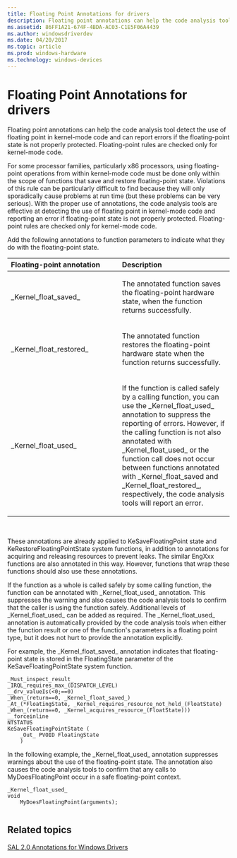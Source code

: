 ```yaml
---
title: Floating Point Annotations for drivers
description: Floating point annotations can help the code analysis tool detect the use of floating point in kernel-mode code and can report errors if the floating-point state is not properly protected. Floating-point rules are checked only for kernel-mode code.
ms.assetid: 86FF1A21-674F-4BDA-AC03-C1E5F06A4439
ms.author: windowsdriverdev
ms.date: 04/20/2017
ms.topic: article
ms.prod: windows-hardware
ms.technology: windows-devices
---
```


# Floating Point Annotations for drivers


Floating point annotations can help the code analysis tool detect the use of floating point in kernel-mode code and can report errors if the floating-point state is not properly protected. Floating-point rules are checked only for kernel-mode code.

For some processor families, particularly x86 processors, using floating-point operations from within kernel-mode code must be done only within the scope of functions that save and restore floating-point state. Violations of this rule can be particularly difficult to find because they will only sporadically cause problems at run time (but these problems can be very serious). With the proper use of annotations, the code analysis tools are effective at detecting the use of floating point in kernel-mode code and reporting an error if floating-point state is not properly protected. Floating-point rules are checked only for kernel-mode code.

Add the following annotations to function parameters to indicate what they do with the floating-point state.

<table>
<colgroup>
<col width="50%" />
<col width="50%" />
</colgroup>
<thead>
<tr class="header">
<th align="left">Floating-point annotation</th>
<th align="left">Description</th>
</tr>
</thead>
<tbody>
<tr class="odd">
<td align="left"><p><span id="_Kernel_float_saved_"></span><span id="_kernel_float_saved_"></span><span id="_KERNEL_FLOAT_SAVED_"></span>_Kernel_float_saved_</p></td>
<td align="left"><p>The annotated function saves the floating-point hardware state, when the function returns successfully.</p></td>
</tr>
<tr class="even">
<td align="left"><p><span id="_Kernel_float_restored_"></span><span id="_kernel_float_restored_"></span><span id="_KERNEL_FLOAT_RESTORED_"></span>_Kernel_float_restored_</p></td>
<td align="left"><p>The annotated function restores the floating-point hardware state when the function returns successfully.</p></td>
</tr>
<tr class="odd">
<td align="left"><p><span id="_Kernel_float_used_"></span><span id="_kernel_float_used_"></span><span id="_KERNEL_FLOAT_USED_"></span>_Kernel_float_used_</p></td>
<td align="left"><p>If the function is called safely by a calling function, you can use the _Kernel_float_used_ annotation to suppress the reporting of errors. However, if the calling function is not also annotated with _Kernel_float_used_ or the function call does not occur between functions annotated with _Kernel_float_saved and _Kernel_float_restored_, respectively, the code analysis tools will report an error.</p></td>
</tr>
</tbody>
</table>

 

These annotations are already applied to KeSaveFloatingPoint state and KeRestoreFloatingPointState system functions, in addition to annotations for acquiring and releasing resources to prevent leaks. The similar EngXxx functions are also annotated in this way. However, functions that wrap these functions should also use these annotations.

If the function as a whole is called safely by some calling function, the function can be annotated with \_Kernel\_float\_used\_ annotation. This suppresses the warning and also causes the code analysis tools to confirm that the caller is using the function safely. Additional levels of \_Kernel\_float\_used\_ can be added as required. The \_Kernel\_float\_used\_ annotation is automatically provided by the code analysis tools when either the function result or one of the function's parameters is a floating point type, but it does not hurt to provide the annotation explicitly.

For example, the \_Kernel\_float\_saved\_ annotation indicates that floating-point state is stored in the FloatingState parameter of the KeSaveFloatingPointState system function.

```ManagedCPlusPlus
_Must_inspect_result_  
_IRQL_requires_max_(DISPATCH_LEVEL)  
__drv_valueIs(<0;==0)  
_When_(return==0, _Kernel_float_saved_)  
_At_(*FloatingState, _Kernel_requires_resource_not_held_(FloatState) _When_(return==0, _Kernel_acquires_resource_(FloatState)))  
__forceinline  
NTSTATUS  
KeSaveFloatingPointState (  
    _Out_ PVOID FloatingState  
    )  
```

In the following example, the \_Kernel\_float\_used\_ annotation suppresses warnings about the use of the floating-point state. The annotation also causes the code analysis tools to confirm that any calls to MyDoesFloatingPoint occur in a safe floating-point context.

```
_Kernel_float_used_
void
    MyDoesFloatingPoint(arguments);
 
```

## <span id="related_topics"></span>Related topics


[SAL 2.0 Annotations for Windows Drivers](sal-2-annotations-for-windows-drivers.md)

 

 






